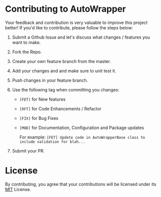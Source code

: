 # Contributing to AutoWrapper

Your feedback and contribution is very valuable to improve this project better! If you'd like to contribute, please follow the steps below:

1. Submit a Github Issue and let's discuss what changes / features you want to make.
2. Fork the Repo.
3. Create your own feature branch from the master.
4. Add your changes and and make sure to unit test it.
5. Push changes in your feature branch.
6. Use the following tag when committing you changes:

   * `[FET]` for New features
   * `[RFT]` for Code Enhancements / Refactor
   * `[FIX]` for Bug Fixes
   * `[MOD]` for Documentation, Configuration and Package updates
     
     For example:
	`[FET] Update code in AutoWrapperBase class to include validation for blah...`
7. Submit your PR.

# License
By contributing, you agree that your contributions will be licensed under its [MIT](https://github.com/proudmonkey/AutoWrapper/blob/master/LICENSE) License.

